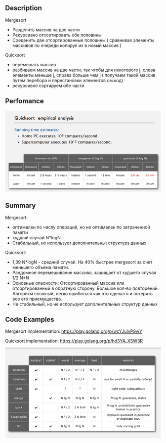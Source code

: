 
## Description 
Mergesort
- Разделить массив на две части
- Рекурсивно отсортировать обе половины
- Соеденить две отсортированные половины ( сравнивая элементы массивов по очереди копируя их в новый массив )

Quicksort
- перемешать массив
- разбиваем массив на две части, так чтобы для некоторого j, слева элементы меньше j, справа больше чем j ( получаем такой массив путем перебора и перестановки элементов см.код)
- рекурсивно сортируем обе части

## Perfomance
<img src="/images/PerformanceMergeQuickSort.png" />

## Summary
 Mergesort:
- оптимален по числу операций, но не оптимален по затраченной памяти
- худший случай N*logN
- Стабильный, но использует дополнительныt структурs данных

Quicksort:
- 1,39 N*logN - средний случай. На 40% быстрее mergesort за счет меньшего объема памяти.
- Рандомное перемешивание массива, защищает от худшего случая 1/2 N*N
- Основные опасности: Отсортированный массив или отсортированный в обратную сторону. Большое кол-во повторений. Алгоритм сложный, легко ошибиться как это сделал я и потерять все его приемущества.
- Не стабильный, но не использует дополнительных структур данных

## Code Examples

Mergesort implementation: https://play.golang.org/p/wcYJuIvP9wY

Quicksort implementation: https://play.golang.org/p/hd3YA_XSW3R

<img src="/images/PerformanceSorting.png" />


